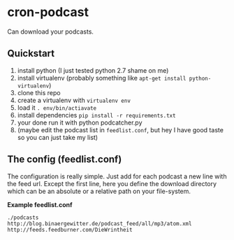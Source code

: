 # cron-podcast

Can download your podcasts.

## Quickstart

1. install python (I just tested python 2.7 shame on me)
2. install virtualenv (probably something like `apt-get install python-virtualenv`)
3. clone this repo
4. create a virtualenv with `virtualenv env`
5. load it `. env/bin/actiavate`
6. install dependencies `pip install -r requirements.txt`
7. your done run it with python podcatcher.py
8. (maybe edit the podcast list in `feedlist.conf`, but hey I have good taste so you can just take my list)

## The config (feedlist.conf)

The configuration is really simple. Just add for each podcast a new line with the feed url. 
Except the first line, here you define the download directory which can be an absolute or a relative path 
on your file-system.


**Example feedlist.conf**
```
./podcasts
http://blog.binaergewitter.de/podcast_feed/all/mp3/atom.xml
http://feeds.feedburner.com/DieWrintheit
```
